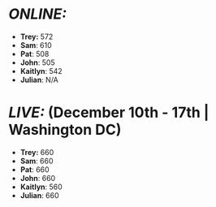 
___ONLINE:___
=====================

* __Trey:__       572
* __Sam__:        610
* __Pat__:        508 
* __John__:       505
* __Kaitlyn__:    542
* __Julian__:     N/A

___LIVE:___ (December 10th - 17th | Washington DC)
====================

* __Trey:__       660
* __Sam__:        660
* __Pat__:        660
* __John__:       660
* __Kaitlyn__:    560
* __Julian__:     660